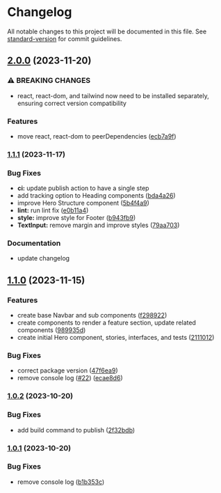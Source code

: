 # Changelog

All notable changes to this project will be documented in this file. See [standard-version](https://github.com/conventional-changelog/standard-version) for commit guidelines.

## [2.0.0](https://github.com/cassina/harmonic-ui/compare/v1.1.1...v2.0.0) (2023-11-20)


### ⚠ BREAKING CHANGES

* react, react-dom, and tailwind now need to be installed separately, ensuring correct version compatibility

### Features

* move react, react-dom to peerDependencies ([ecb7a9f](https://github.com/cassina/harmonic-ui/commit/ecb7a9fdf1ee7b40415471dea50e4d9f47dac620))

### [1.1.1](https://github.com/cassina/harmonic-ui/compare/v1.1.0...v1.1.1) (2023-11-17)


### Bug Fixes

* **ci:** update publish action to have a single step
* add tracking option to Heading components ([bda4a26](https://github.com/cassina/harmonic-ui/commit/bda4a265fedca90ca9274fefe327426a3abb90ae))
* improve Hero Structure component ([5b4f4a9](https://github.com/cassina/harmonic-ui/commit/5b4f4a901655c2e4bcd17331c431bcfe527bfd68))
* **lint:** run lint fix ([e0b11a4](https://github.com/cassina/harmonic-ui/commit/e0b11a472ab962e0bdbf0c331f07acd81b0ec126))
* **style:** improve style for Footer ([b943fb9](https://github.com/cassina/harmonic-ui/commit/b943fb99ea7fdbeae69e1286472a0f3dcd10221f))
* **TextInput:** remove margin and improve styles ([79aa703](https://github.com/cassina/harmonic-ui/commit/79aa7037def1eda3f1c959bb3ad9ec2a23f0bd1d))

### Documentation
* update changelog

## [1.1.0](https://github.com/cassina/harmonic-ui/compare/v1.0.2...v1.1.0) (2023-11-15)


### Features

* create base Navbar and sub components ([f298922](https://github.com/cassina/harmonic-ui/commit/f2989228c034b3fe33ade62539de962f325adae4))
* create components to render a feature section, update related components ([989935d](https://github.com/cassina/harmonic-ui/commit/989935dbcf601a74e8db019e6d56c59a73ca438d))
* create initial Hero component, stories, interfaces, and tests ([2111012](https://github.com/cassina/harmonic-ui/commit/21110126df8b9a45f0bf3a7e8be104b194a817c7))


### Bug Fixes

* correct package version ([47f6ea9](https://github.com/cassina/harmonic-ui/commit/47f6ea99ffde5fa993ecfbf1a0c12ef06eaccf66))
* remove console log ([#22](https://github.com/cassina/harmonic-ui/issues/22)) ([ecae8d6](https://github.com/cassina/harmonic-ui/commit/ecae8d65d8a5ff35bc64a09604c840b90fe671b2))

### [1.0.2](https://github.com/cassina/harmonic-ui/compare/v1.0.0...v1.0.2) (2023-10-20)


### Bug Fixes

* add build command to publish ([2f32bdb](https://github.com/cassina/harmonic-ui/commit/2f32bdb00b9890855e3f271fcee4cb9aca04ddda))

### [1.0.1](https://github.com/cassina/harmonic-ui/compare/v1.0.0...v1.0.1) (2023-10-20)


### Bug Fixes

* remove console log ([b1b353c](https://github.com/cassina/harmonic-ui/commit/b1b353cdddd6364c334acbaba2df77507049545f))
